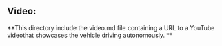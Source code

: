 Video:
----
**This directory include the video.md file containing a URL to a YouTube videothat showcases the vehicle driving autonomously. **
